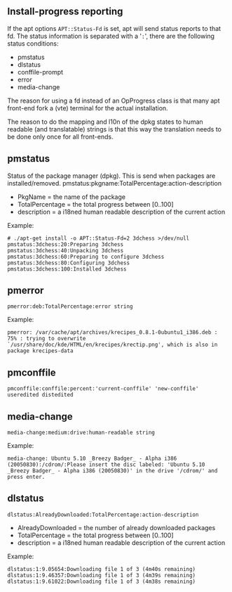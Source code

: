 Install-progress reporting 
--------------------------

If the apt options `APT::Status-Fd` is set, apt will send status
reports to that fd. The status information is separated with a '`:`',
there are the following status conditions:

* pmstatus
* dlstatus
* conffile-prompt
* error
* media-change

The reason for using a fd instead of an OpProgress class is that many
apt front-end fork a (vte) terminal for the actual installation.

The reason to do the mapping and l10n of the dpkg states to human
readable (and translatable) strings is that this way the translation
needs to be done only once for all front-ends.


pmstatus
--------
Status of the package manager (dpkg). This is send when packages
are installed/removed.
	pmstatus:pkgname:TotalPercentage:action-description

* PkgName = the name of the package
* TotalPercentage = the total progress between [0..100]
* description = a i18ned human readable description of the current action

Example:

	# ./apt-get install -o APT::Status-Fd=2 3dchess >/dev/null
	pmstatus:3dchess:20:Preparing 3dchess
	pmstatus:3dchess:40:Unpacking 3dchess
	pmstatus:3dchess:60:Preparing to configure 3dchess
	pmstatus:3dchess:80:Configuring 3dchess
	pmstatus:3dchess:100:Installed 3dchess

pmerror
-------
	pmerror:deb:TotalPercentage:error string

Example:

	pmerror: /var/cache/apt/archives/krecipes_0.8.1-0ubuntu1_i386.deb : 75% : trying to overwrite `/usr/share/doc/kde/HTML/en/krecipes/krectip.png', which is also in package krecipes-data


pmconffile
----------
	pmconffile:conffile:percent:'current-conffile' 'new-conffile' useredited distedited


media-change
------------
	media-change:medium:drive:human-readable string

Example:

	media-change: Ubuntu 5.10 _Breezy Badger_ - Alpha i386 (20050830):/cdrom/:Please insert the disc labeled: 'Ubuntu 5.10 _Breezy Badger_ - Alpha i386 (20050830)' in the drive '/cdrom/' and press enter.


dlstatus
--------
	dlstatus:AlreadyDownloaded:TotalPercentage:action-description

* AlreadyDownloaded = the number of already downloaded packages
* TotalPercentage = the total progress between [0..100]
* description = a i18ned human readable description of the current action

Example:

	dlstatus:1:9.05654:Downloading file 1 of 3 (4m40s remaining)
	dlstatus:1:9.46357:Downloading file 1 of 3 (4m39s remaining)
	dlstatus:1:9.61022:Downloading file 1 of 3 (4m38s remaining)
